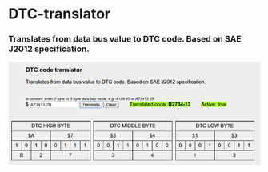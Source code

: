 # DTC-translator


### Translates from data bus value to DTC code. Based on SAE J2012 specification.


![DTC-translator](https://github.com/beastiedev/DTC-translator/blob/master/Selection_096.png "DTC-translator")

